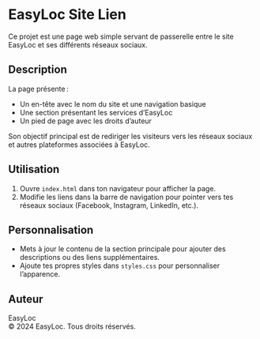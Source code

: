 # EasyLoc Site Lien

Ce projet est une page web simple servant de passerelle entre le site EasyLoc et ses différents réseaux sociaux.

## Description

La page présente :
- Un en-tête avec le nom du site et une navigation basique
- Une section présentant les services d’EasyLoc
- Un pied de page avec les droits d’auteur

Son objectif principal est de rediriger les visiteurs vers les réseaux sociaux et autres plateformes associées à EasyLoc.

## Utilisation

1. Ouvre `index.html` dans ton navigateur pour afficher la page.
2. Modifie les liens dans la barre de navigation pour pointer vers tes réseaux sociaux (Facebook, Instagram, LinkedIn, etc.).

## Personnalisation

- Mets à jour le contenu de la section principale pour ajouter des descriptions ou des liens supplémentaires.
- Ajoute tes propres styles dans `styles.css` pour personnaliser l’apparence.

## Auteur

EasyLoc  
© 2024 EasyLoc. Tous droits réservés.